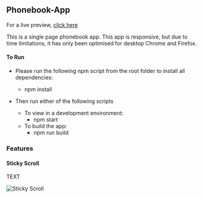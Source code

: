 ## Phonebook-App

For a live preview, [click here](https://www.phonebook.abdul-jabbar.co.uk)

This is a single page phonebook app. This app is responsive, but due to time limitations, it has only been optimised for desktop Chrome and Firefox.


#### To Run
- Please run the following npm script from the root folder to install all dependencies:
	- npm install

- Then run either of the following scripts
	- To view in a development environment: 
		- npm start
	- To build the app:
		- npm run build

### Features

#### Sticky Scroll
TEXT

![Sticky Scroll](../assets/Assets/sticky_scroll.gif?raw=true)
